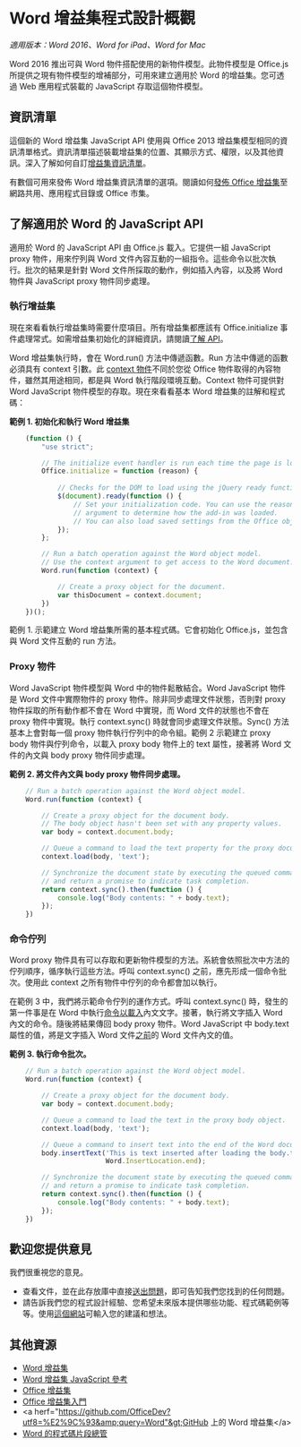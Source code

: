 # Word 增益集程式設計概觀

_適用版本：Word 2016、Word for iPad、Word for Mac_

Word 2016 推出可與 Word 物件搭配使用的新物件模型。此物件模型是 Office.js 所提供之現有物件模型的增補部分，可用來建立適用於 Word 的增益集。您可透過 Web 應用程式裝載的 JavaScript 存取這個物件模型。

## 資訊清單

這個新的 Word 增益集 JavaScript API 使用與 Office 2013 增益集模型相同的資訊清單格式。資訊清單描述裝載增益集的位置、其顯示方式、權限，以及其他資訊。深入了解如何自訂[增益集資訊清單](https://msdn.microsoft.com/en-us/library/office/fp161044.aspx)。 

有數個可用來發佈 Word 增益集資訊清單的選項。閱讀如何[發佈 Office 增益集](https://msdn.microsoft.com/EN-US/library/office/fp123515.aspx)至網路共用、應用程式目錄或 Office 市集。

## 了解適用於 Word 的 JavaScript API

適用於 Word 的 JavaScript API 由 Office.js 載入。它提供一組 JavaScript proxy 物件，用來佇列與 Word 文件內容互動的一組指令。這些命令以批次執行。批次的結果是針對 Word 文件所採取的動作，例如插入內容，以及將 Word 物件與 JavaScript proxy 物件同步處理。 

### 執行增益集

現在來看看執行增益集時需要什麼項目。所有增益集都應該有 Office.initialize 事件處理常式。如需增益集初始化的詳細資訊，請閱讀[了解 API](https://msdn.microsoft.com/EN-US/library/fp160953.aspx)。  

Word 增益集執行時，會在 Word.run() 方法中傳遞函數。Run 方法中傳遞的函數必須具有 context 引數。此 [context 物件](word-add-ins-javascript-reference/requestcontext.md)不同於您從 Office 物件取得的內容物件，雖然其用途相同，都是與 Word 執行階段環境互動。Context 物件可提供對 Word JavaScript 物件模型的存取。現在來看看基本 Word 增益集的註解和程式碼：

**範例 1. 初始化和執行 Word 增益集**

```javascript
    (function () {
        "use strict";

        // The initialize event handler is run each time the page is loaded.
        Office.initialize = function (reason) {
            
            // Checks for the DOM to load using the jQuery ready function.
            $(document).ready(function () {
                // Set your initialization code. You can use the reason 
                // argument to determine how the add-in was loaded.
                // You can also load saved settings from the Office object.
            });
        };

        // Run a batch operation against the Word object model.
        // Use the context argument to get access to the Word document.
        Word.run(function (context) {

            // Create a proxy object for the document.
            var thisDocument = context.document;
        })
    })();
```

範例 1. 示範建立 Word 增益集所需的基本程式碼。它會初始化 Office.js，並包含與 Word 文件互動的 run 方法。

### Proxy 物件

Word JavaScript 物件模型與 Word 中的物件鬆散結合。Word JavaScript 物件是 Word 文件中實際物件的 proxy 物件。除非同步處理文件狀態，否則對 proxy 物件採取的所有動作都不會在 Word 中實現，而 Word 文件的狀態也不會在 proxy 物件中實現。執行 context.sync() 時就會同步處理文件狀態。Sync() 方法基本上會對每一個 proxy 物件執行佇列中的命令組。範例 2 示範建立 proxy body 物件與佇列命令，以載入 proxy body 物件上的 text 屬性，接著將 Word 文件的內文與 body proxy 物件同步處理。 

**範例 2. 將文件內文與 body proxy 物件同步處理。**

```javascript
    // Run a batch operation against the Word object model.
    Word.run(function (context) {

        // Create a proxy object for the document body.
        // The body object hasn't been set with any property values. 
        var body = context.document.body;

        // Queue a command to load the text property for the proxy document body object.
        context.load(body, 'text');

        // Synchronize the document state by executing the queued commands, 
        // and return a promise to indicate task completion.
        return context.sync().then(function () {
            console.log("Body contents: " + body.text);
        });  
    })
```

### 命令佇列

Word proxy 物件具有可以存取和更新物件模型的方法。系統會依照批次中方法的佇列順序，循序執行這些方法。呼叫 context.sync() 之前，應先形成一個命令批次。使用此 context 之所有物件中佇列的命令都會加以執行。  

在範例 3 中，我們將示範命令佇列的運作方式。呼叫 context.sync() 時，發生的第一件事是在 Word 中執行[命令以載入](Word%20Add-ins%20JavaScript%20Reference/loadoption.md)內文文字。接著，執行將文字插入 Word 內文的命令。隨後將結果傳回 body proxy 物件。Word JavaScript 中 body.text 屬性的值，將是文字插入 Word 文件<u>之前</u>的 Word 文件內文的值。 

**範例 3. 執行命令批次。**

```javascript
    // Run a batch operation against the Word object model.
    Word.run(function (context) {

        // Create a proxy object for the document body.
        var body = context.document.body;

        // Queue a command to load the text in the proxy body object.
        context.load(body, 'text');

        // Queue a command to insert text into the end of the Word document body.
        body.insertText('This is text inserted after loading the body.text property',
                        Word.InsertLocation.end);

        // Synchronize the document state by executing the queued commands, 
        // and return a promise to indicate task completion.
        return context.sync().then(function () {
            console.log("Body contents: " + body.text);
        });  
    })
```

## 歡迎您提供意見

我們很重視您的意見。 

* 查看文件，並在此存放庫中直接[送出問題](https://github.com/OfficeDev/office-js-docs/issues)，即可告知我們您找到的任何問題。
* 請告訴我們您的程式設計經驗、您希望未來版本提供哪些功能、程式碼範例等等。使用[這個網站](http://officespdev.uservoice.com/)可輸入您的建議和想法。


## 其他資源

* [Word 增益集](word-add-ins.md)
* [Word 增益集 JavaScript 參考](word-add-ins-javascript-reference.md)
* [Office 增益集](https://msdn.microsoft.com/en-us/library/office/jj220060.aspx)
* [Office 增益集入門](http://dev.office.com/getting-started/addins)
* &lt;a herf="https://github.com/OfficeDev?utf8=%E2%9C%93&amp;query=Word"&gt;GitHub 上的 Word 增益集&lt;/a&gt;
* [Word 的程式碼片段總管](http://officesnippetexplorer.azurewebsites.net/#/snippets/word)

